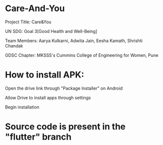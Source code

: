 # Care-And-You

Project Title: Care&You

UN SDG: Goal 3[Good Health and Well-Being]

Team Members: Aarya Kulkarni, Adwita Jain, Eesha Kamath, Shrishti Chandak

GDSC Chapter: MKSSS's Cummins College of Engineering for Women, Pune

# How to install APK:

Open the drive link through "Package Installer" on Android

Allow Drive to install apps through settings

Begin installation

# Source code is present in the "flutter" branch
